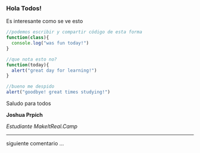 ### Hola Todos!


Es interesante como se ve esto


```javascript
//podemos escribir y compartir código de esta forma
function(class){
  console.log("was fun today!")
}

//que nota esto no?
function(today){
  alert("great day for learning!")
}

//bueno me despido
alert("goodbye! great times studying!")
```

Saludo para todos

**Joshua Prpich**

*Estudiante MakeItReal.Camp*

***

siguiente comentario ... 
